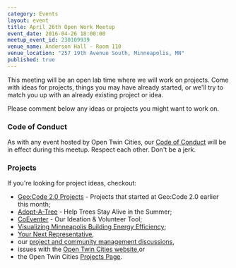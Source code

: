 ```yaml
---
category: Events
layout: event
title: April 26th Open Work Meetup
event_date: 2016-04-26 18:00:00
meetup_event_id: 230109939
venue_name: Anderson Hall - Room 110 
venue_location: "257 19th Avenue South, Minneapolis, MN"
published: true 
---
```


This meeting will be an open lab time where we will work on projects. Come with
ideas for projects, things you may have already started, or we'll try to match
you up with an already existing project or idea.

Please comment below any ideas or projects you might want to work on.

### Code of Conduct

As with any event hosted by Open Twin Cities, our [Code of Conduct](/about/code-of-conduct/) 
will be in effect during this meetup. Respect each other. Don't be a jerk.

### Projects

If you're looking for project ideas, checkout: 

- [Geo:Code 2.0 Projects](/2016/03/11/geocode-2-projects/) - Projects that started at Geo:Code 2.0 earlier this month;
- [Adopt-A-Tree](https://github.com/ballPointPenguin/adopt-a-tree) - Help Trees Stay Alive in the Summer;
- [CoEventer](https://github.com/campuscodefest/ccf) - Our Ideation & Volunteer Tool;
- [Visualizing Minneapolis Building Energy Efficiency](https://groups.google.com/forum/#!topic/twin-cities-brigade/fCqgHHATNw8);
- [Your Next Representative](https://groups.google.com/forum/#!topic/twin-cities-brigade/SbX4B_Fhp7w),
- our [project and community management discussions](http://bit.ly/manageOTC),
- issues with the [Open Twin Cities website](https://github.com/OpenTwinCities/opentwincities.github.com),or 
- the Open Twin Cities [Projects Page](/projects).
